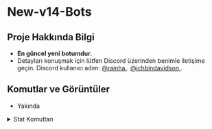 # New-v14-Bots

## Proje Hakkında Bilgi
- **En güncel yeni botumdur.** 
- Detayları konuşmak için lütfen Discord üzerinden benimle iletişime geçin. Discord kullanıcı adım: [@rainha.](https://discord.com/users/908464652688711680). [@ichbindavidson
](https://discord.com/users/329701850037092352).

## Komutlar ve Görüntüler
- Yakında

<details>
  <summary>Stat Komutları</summary>

| Komut                  | Görsel                                                                                                 |
| ---------------------- | ------------------------------------------------------------------------------------------------------ |
| **stat**               |    ![image](https://media.discordapp.net/attachments/1096404921395453992/1296496896252313600/image.png)           |
| **top**                |  ![image](https://media.discordapp.net/attachments/1096404921395453992/1296496896537399380/image.png)             |
| **level**              | ![image](https://media.discordapp.net/attachments/1096404921395453992/1296496896537399380/image.png)              |
</details>
